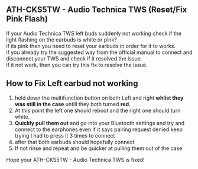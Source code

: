 ATH-CKS5TW - Audio Technica TWS (Reset/Fix Pink Flash)
------------------------------------------------------

If your Audio Technica TWS left buds suddenly not working check if the light flashing on the earbuds is white or pink?  
if its pink then you need to reset your earbuds in order for it to works.  
if you already try the suggested way from the official manual to connect and disconnect your TWS and check if it resolved the issue.  
if it not work, then you can try this fix to resolve the issue.

How to Fix Left earbud not working
----------------------------------

1.  held down the multifunction button on both Left and right **whlist they was still in the case** untill they both turned **red.**
2.  At this point the left one should reboot and the right one should turn white.
3.  **Quickly pull them out** and go into your Bluetooth settings and try and connect to the earphones even if it says pairing request denied keep trying I had to press it 3 times to connect
4.  after that both earbuds should hopefully connect
5.  If not rinse and repeat and be quicker at pulling them out of the case

Hope your ATH-CKS5TW - Audio Technica TWS is fixed!
